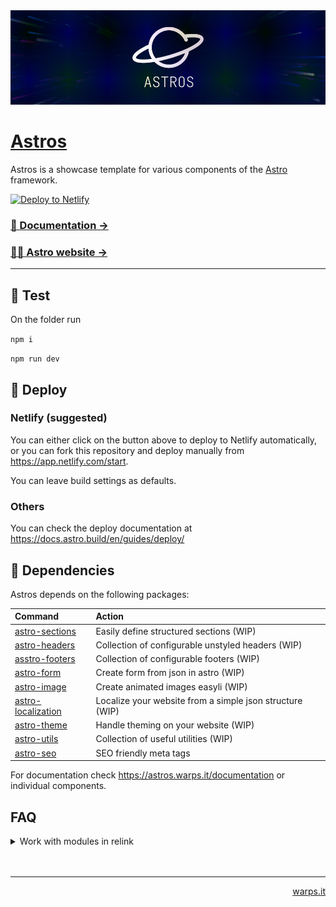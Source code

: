 <a href="https://astros.warps.it">
  <img src=".github/assets/astros.gif" />
</a>

# [Astros](https://astros.warps.it)

Astros is a showcase template for various components of the [Astro](https://astro.build) framework.

[![Deploy to Netlify](https://www.netlify.com/img/deploy/button.svg)](https://app.netlify.com/start/deploy?repository=https://github.com/warpsio/astros)

### [📘 Documentation →](https://astros.warps.it/documentation)

### [🧑‍🚀 Astro website →](https://astro.build/)

---

## 🧪 Test

On the folder run

`npm i`

`npm run dev`

## 🚀 Deploy

### Netlify (suggested)

You can either click on the button above to deploy to Netlify automatically, or you can fork this repository and deploy manually from https://app.netlify.com/start.

You can leave build settings as defaults.

### Others

You can check the deploy documentation at https://docs.astro.build/en/guides/deploy/

## 🧞 Dependencies

Astros depends on the following packages:

| Command                                                             | Action                                                   |
| :------------------------------------------------------------------ | :------------------------------------------------------- |
| [astro-sections](https://github.com/warpsio/astro-sections)         | Easily define structured sections (WIP)                  |
| [astro-headers](https://github.com/warpsio/astro-headers)           | Collection of configurable unstyled headers (WIP)        |
| [asstro-footers](https://github.com/warpsio/astro-footers)          | Collection of configurable footers (WIP)                 |
| [astro-form](https://github.com/warpsio/astro-form)                 | Create form from json in astro (WIP)                     |
| [astro-image](https://github.com/warpsio/astro-image)               | Create animated images easyli (WIP)                      |
| [astro-localization](https://github.com/warpsio/astro-localization) | Localize your website from a simple json structure (WIP) |
| [astro-theme](https://github.com/warpsio/astro-theme)               | Handle theming on your website (WIP)                     |
| [astro-utils](https://github.com/warpsio/astro-utils)               | Collection of useful utilities (WIP)                     |
| [astro-seo](https://github.com/jonasmerlin/astro-seo)               | SEO friendly meta tags                                   |

For documentation check https://astros.warps.it/documentation or individual components.

## FAQ

<details>
  <summary>Work with modules in relink</summary>
  This is helful if you want to apply some changes to various modules while you are working on the website.

To do so you have to go into each module and run

```
npm link
```

then in the main website folder run

```
npm link astro-blog astro-form astro-footers astro-headers astro-image astro-localization astro-lottie astro-sections astro-theme astro-utils
```

</details>

<br/>
<br/>

---

<p align="right"><a href="https://warps.it/" target="_blank">warps.it</p>
